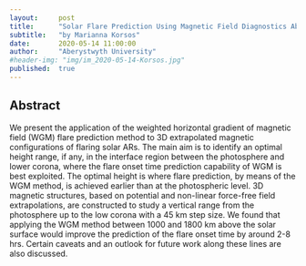 ```yaml
---
layout:     post
title:      "Solar Flare Prediction Using Magnetic Field Diagnostics Above the Photosphere"
subtitle:   "by Marianna Korsos"
date:       2020-05-14 11:00:00
author:     "Aberystwyth University"
#header-img: "img/im_2020-05-14-Korsos.jpg"
published:  true
---
```


## Abstract
We present the application of the weighted horizontal gradient of magnetic field (WGM) flare prediction method to 3D extrapolated magnetic configurations of flaring solar ARs. The main aim is to identify an optimal height range, if any, in the interface region between the photosphere and lower corona, where the flare onset time prediction capability of WGM is best exploited. The optimal height is where flare prediction, by means of the WGM method, is achieved earlier than at the photospheric level. 3D magnetic structures, based on potential and non-linear force-free field extrapolations, are constructed to study a vertical range from the photosphere up to the low corona with a 45 km step size.  We found that applying the WGM method between 1000 and 1800 km above the solar surface would improve the prediction of the flare onset time by around 2-8 hrs. Certain caveats and an outlook for future work along these lines are also discussed.
